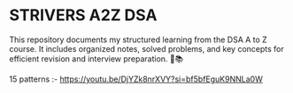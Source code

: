 # STRIVERS A2Z DSA

This repository documents my structured learning from the DSA A to Z course. It includes organized notes, solved problems, and key concepts for efficient revision and interview preparation. 🚀📚

15 patterns :- https://youtu.be/DjYZk8nrXVY?si=bf5bfEguK9NNLa0W
